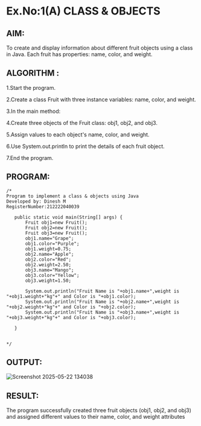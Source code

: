 # Ex.No:1(A) CLASS & OBJECTS

## AIM:
To create and display information about different fruit objects using a class in Java. Each fruit has properties: name, color, and weight.

## ALGORITHM :
1.Start the program.

2.Create a class Fruit with three instance variables: name, color, and weight.

3.In the main method:

4.Create three objects of the Fruit class: obj1, obj2, and obj3.

5.Assign values to each object's name, color, and weight.

6.Use System.out.println to print the details of each fruit object.

7.End the program.



## PROGRAM:
 ```
/*
Program to implement a class & objects using Java
Developed by: Dinesh M
RegisterNumber:212222040039

    public static void main(String[] args) {
        Fruit obj1=new Fruit();
        Fruit obj2=new Fruit();
        Fruit obj3=new Fruit();
        obj1.name="Grape";
        obj1.color="Purple";
        obj1.weight=0.75;
        obj2.name="Apple";
        obj2.color="Red";
        obj2.weight=2.50;
        obj3.name="Mango";
        obj3.color="Yellow";
        obj3.weight=1.50;
        
        System.out.println("Fruit Name is "+obj1.name+",weight is "+obj1.weight+"kg"+" and Color is "+obj1.color);
        System.out.println("Fruit Name is "+obj2.name+",weight is "+obj2.weight+"kg"+" and Color is "+obj2.color);
        System.out.println("Fruit Name is "+obj3.name+",weight is "+obj3.weight+"kg"+" and Color is "+obj3.color);
        
    }


*/
```

## OUTPUT:
![Screenshot 2025-05-22 134038](https://github.com/user-attachments/assets/b0a610a9-29d5-44f9-8cca-a21e33c0bf9e)





## RESULT:
The program successfully created three fruit objects (obj1, obj2, and obj3) and assigned different values to their name, color, and weight attributes
